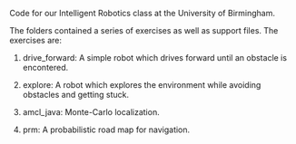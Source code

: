 Code for our Intelligent Robotics class at the University of Birmingham.

The folders contained a series of exercises as well as support files. The exercises
are:

1. drive_forward: A simple robot which drives forward until an obstacle is encontered.

2. explore: A robot which explores the environment while avoiding obstacles and getting
   stuck.

3. amcl_java: Monte-Carlo localization.

4. prm: A probabilistic road map for navigation.
